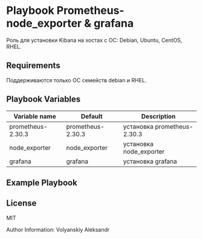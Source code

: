 Playbook Prometheus-node_exporter & grafana
=========

Роль для установки Kibana на хостах с ОС: Debian, Ubuntu, CentOS, RHEL.

Requirements
------------

Поддерживаются только ОС семейств debian и RHEL.

Playbook Variables
--------------

| Variable name | Default | Description |
|-----------------------|----------|-------------------------|
| prometheus-2.30.3 | prometheus-2.30.3 | установка prometheus-2.30.3 |
| node_exporter | node_exporter | установка node_exporter |
| grafana | grafana | установка grafana |

Example Playbook
----------------


License
-------

MIT

Author Information: Volyanskiy Aleksandr

